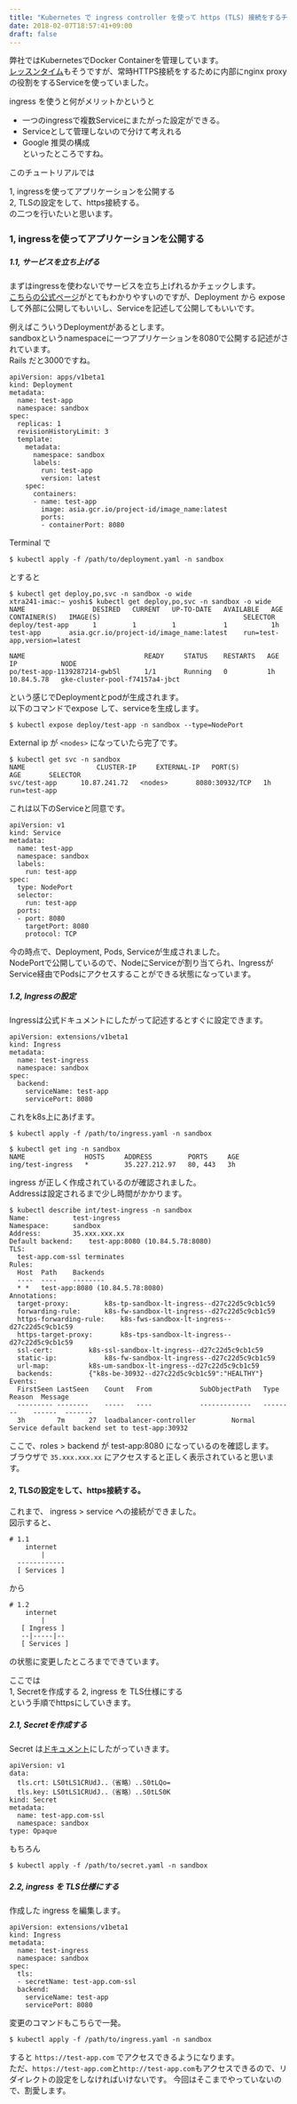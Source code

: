 ```yaml
---
title: "Kubernetes で ingress controller を使って https (TLS) 接続をするチュートリアル"
date: 2018-02-07T18:57:41+09:00
draft: false
---
```

弊社ではKubernetesでDocker Containerを管理しています。  
[レッスンタイム](https://lesson-time.com/)もそうですが、常時HTTPS接続をするために内部にnginx
proxy の役割をするServiceを使っていました。

ingress を使うと何がメリットかというと  
 - 一つのingressで複数Serviceにまたがった設定ができる。  
 - Serviceとして管理しないので分けて考えれる  
 - Google 推奨の構成  
といったところですね。  


このチュートリアルでは  

1, ingressを使ってアプリケーションを公開する  
2, TLSの設定をして、https接続する。  
の二つを行いたいと思います。


###  1, ingressを使ってアプリケーションを公開する  
##### 1.1, サービスを立ち上げる
まずはingressを使わないでサービスを立ち上げれるかチェックします。  
[こちらの公式ページ](https://kubernetes.io/docs/concepts/services-networking/connect-applications-service/)がとてもわかりやすいのですが、Deployment から exposeして外部に公開してもいいし、Serviceを記述して公開してもいいです。

例えばこういうDeploymentがあるとします。  
sandboxというnamespaceに一つアプリケーションを8080で公開する記述がされています。  
Rails だと3000ですね。
```
apiVersion: apps/v1beta1
kind: Deployment
metadata:
  name: test-app
  namespace: sandbox
spec:
  replicas: 1
  revisionHistoryLimit: 3
  template:
    metadata:
      namespace: sandbox
      labels:
        run: test-app
        version: latest
    spec:
      containers:
      - name: test-app
        image: asia.gcr.io/project-id/image_name:latest
        ports:
        - containerPort: 8080
```

Terminal で
```
$ kubectl apply -f /path/to/deployment.yaml -n sandbox
```
とすると
```
$ kubectl get deploy,po,svc -n sandbox -o wide
xtra241-imac:~ yoshi$ kubectl get deploy,po,svc -n sandbox -o wide
NAME                 DESIRED   CURRENT   UP-TO-DATE   AVAILABLE   AGE       CONTAINER(S)   IMAGE(S)                                    SELECTOR
deploy/test-app      1         1         1            1           1h        test-app       asia.gcr.io/project-id/image_name:latest    run=test-app,version=latest

NAME                              READY     STATUS    RESTARTS   AGE       IP           NODE
po/test-app-1139287214-gwb5l      1/1       Running   0          1h        10.84.5.78   gke-cluster-pool-f74157a4-jbct

```
という感じでDeploymentとpodが生成されます。  
以下のコマンドでexpose して、serviceを生成します。
```
$ kubectl expose deploy/test-app -n sandbox --type=NodePort
```
External ip が `<nodes>` になっていたら完了です。  
```
$ kubectl get svc -n sandbox
NAME                  CLUSTER-IP     EXTERNAL-IP   PORT(S)          AGE       SELECTOR
svc/test-app      10.87.241.72   <nodes>       8080:30932/TCP   1h        run=test-app
```

これは以下のServiceと同意です。
```
apiVersion: v1
kind: Service
metadata:
  name: test-app
  namespace: sandbox
  labels:
    run: test-app
spec:
  type: NodePort
  selector:
    run: test-app
  ports:
  - port: 8080
    targetPort: 8080
    protocol: TCP
```


今の時点で、Deployment, Pods, Serviceが生成されました。  
NodePortで公開しているので、NodeにServiceが割り当てられ、IngressがService経由でPodsにアクセスすることができる状態になっています。


##### 1.2, Ingressの設定
Ingressは公式ドキュメントにしたがって記述するとすぐに設定できます。
```
apiVersion: extensions/v1beta1
kind: Ingress
metadata:
  name: test-ingress
  namespace: sandbox
spec:
  backend:
    serviceName: test-app
    servicePort: 8080
```

これをk8s上にあげます。
```
$ kubectl apply -f /path/to/ingress.yaml -n sandbox
```

```
$ kubectl get ing -n sandbox
NAME               HOSTS     ADDRESS         PORTS     AGE
ing/test-ingress   *         35.227.212.97   80, 443   3h
```
ingress が正しく作成されているのが確認されました。  
Addressは設定されるまで少し時間がかかります。

```
$ kubectl describe int/test-ingress -n sandbox
Name:			test-ingress
Namespace:		sandbox
Address:		35.xxx.xxx.xx
Default backend:	test-app:8080 (10.84.5.78:8080)
TLS:
  test-app.com-ssl terminates
Rules:
  Host	Path	Backends
  ----	----	--------
  *	* 	test-app:8080 (10.84.5.78:8080)
Annotations:
  target-proxy:			k8s-tp-sandbox-lt-ingress--d27c22d5c9cb1c59
  forwarding-rule:		k8s-fw-sandbox-lt-ingress--d27c22d5c9cb1c59
  https-forwarding-rule:	k8s-fws-sandbox-lt-ingress--d27c22d5c9cb1c59
  https-target-proxy:		k8s-tps-sandbox-lt-ingress--d27c22d5c9cb1c59
  ssl-cert:			k8s-ssl-sandbox-lt-ingress--d27c22d5c9cb1c59
  static-ip:			k8s-fw-sandbox-lt-ingress--d27c22d5c9cb1c59
  url-map:			k8s-um-sandbox-lt-ingress--d27c22d5c9cb1c59
  backends:			{"k8s-be-30932--d27c22d5c9cb1c59":"HEALTHY"}
Events:
  FirstSeen	LastSeen	Count	From			SubObjectPath	Type		Reason	Message
  ---------	--------	-----	----			-------------	--------	------	-------
  3h		7m		27	loadbalancer-controller			Normal		Service	default backend set to test-app:30932

```

ここで、roles > backend が test-app:8080 になっているのを確認します。  
ブラウザで `35.xxx.xxx.xx` にアクセスすると正しく表示されていると思います。


#### 2, TLSの設定をして、https接続する。
これまで、 ingress > service への接続ができました。  
図示すると、
```
# 1.1
    internet
        |
  ------------
  [ Services ]
```
から
```
# 1.2
    internet
        |
   [ Ingress ]
   --|-----|--
   [ Services ]
```
の状態に変更したところまでできています。

ここでは  
1, Secretを作成する
2, ingress を TLS仕様にする  
という手順でhttpsにしていきます。

##### 2.1, Secretを作成する  
Secret は[ドキュメント](https://kubernetes.io/docs/concepts/services-networking/ingress/#tls)にしたがっていきます。

```
apiVersion: v1
data:
  tls.crt: LS0tLS1CRUdJ..（省略）..S0tLQo=
  tls.key: LS0tLS1CRUdJ..（省略）..S0tLS0K
kind: Secret
metadata:
  name: test-app.com-ssl
  namespace: sandbox
type: Opaque
```
もちろん
```
$ kubectl apply -f /path/to/secret.yaml -n sandbox
```

##### 2.2, ingress を TLS仕様にする

作成した ingress を編集します。

```
apiVersion: extensions/v1beta1
kind: Ingress
metadata:
  name: test-ingress
  namespace: sandbox
spec:
  tls:
  - secretName: test-app.com-ssl
  backend:
    serviceName: test-app
    servicePort: 8080
```
変更のコマンドもこちらで一発。
```
$ kubectl apply -f /path/to/ingress.yaml -n sandbox
```

すると `https://test-app.com` でアクセスできるようになります。  
ただ、`https://test-app.com`と`http://test-app.com`もアクセスできるので、リダイレクトの設定をしなければいけないです。
今回はそこまでやっていないので、割愛します。
